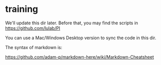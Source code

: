 # training

We'll update this dir later.
Before that, you may find the scripts in https://github.com/lulab/PI

You can use a Mac/Windows Desktop version to sync the code in this dir.


The syntax of markdown is:

https://github.com/adam-p/markdown-here/wiki/Markdown-Cheatsheet

